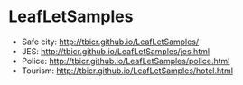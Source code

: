 # LeafLetSamples

- Safe city: http://tbicr.github.io/LeafLetSamples/
- JES: http://tbicr.github.io/LeafLetSamples/jes.html
- Police: http://tbicr.github.io/LeafLetSamples/police.html
- Tourism: http://tbicr.github.io/LeafLetSamples/hotel.html
